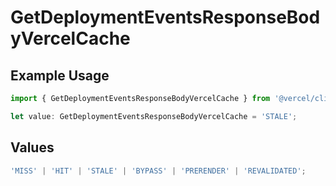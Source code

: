 # GetDeploymentEventsResponseBodyVercelCache

## Example Usage

```typescript
import { GetDeploymentEventsResponseBodyVercelCache } from '@vercel/client/models/operations';

let value: GetDeploymentEventsResponseBodyVercelCache = 'STALE';
```

## Values

```typescript
'MISS' | 'HIT' | 'STALE' | 'BYPASS' | 'PRERENDER' | 'REVALIDATED';
```
